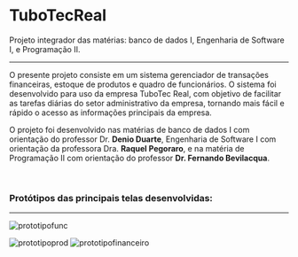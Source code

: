 # TuboTecReal
Projeto integrador das matérias: banco de dados I, Engenharia de Software I, e Programação II.

<hr>

<p>O presente projeto consiste em um sistema gerenciador de transações financeiras, estoque de produtos e quadro de funcionários. O sistema foi desenvolvido para uso da empresa TuboTec Real, com objetivo de facilitar as tarefas diárias do setor administrativo da empresa, tornando mais fácil e rápido o acesso as informações principais da empresa.</p>

<p>O projeto foi desenvolvido nas matérias de banco de dados I com orientação do professor Dr. <strong>Denio Duarte</strong>, Engenharia de Software I com orientação da professora Dra. <strong>Raquel Pegoraro</strong>, e na matéria de Programação II com orientação do professor <strong>Dr. Fernando Bevilacqua</strong>.</p><br>
<h3>Protótipos das principais telas desenvolvidas:</h3>
<hr>

![prototipofunc](https://user-images.githubusercontent.com/79176834/187051451-93a6e9cf-9145-43e6-8300-05ecf2a7aeab.png)

![prototipoprod](https://user-images.githubusercontent.com/79176834/187051529-28e24f2d-6d2e-4462-8fa2-2283991a6b4f.png)
![prototipofinanceiro](https://user-images.githubusercontent.com/79176834/187051525-18d82fd5-61e6-4196-a03a-4a4d4929a91a.png)
